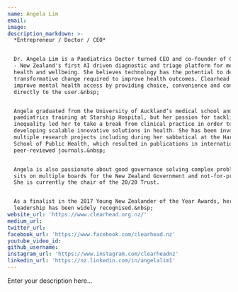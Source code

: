 ```yaml
---
name: Angela Lim
email:
image:
description_markdown: >-
  *Entrepreneur / Doctor / CEO*


  Dr. Angela Lim is a Paediatrics Doctor turned CEO and co-founder of Clearhead
  - New Zealand's first AI driven diagnostic and triage platform for mental
  health and wellbeing. She believes technology has the potential to deliver the
  transformative change required to improve health outcomes. Clearhead aims to
  improve mental health access by providing choice, convenience and control
  directly to the user.&nbsp;


  Angela graduated from the University of Auckland’s medical school and started
  paediatrics training at Starship Hospital, but her passion for tackling
  inequality led her to take a break from clinical practice in order to focus on
  developing scalable innovative solutions in health. She has been involved in
  multiple research projects including during her sabbatical at the Harvard
  School of Public Health, which resulted in publications in international
  peer-reviewed journals.&nbsp;


  Angela is also passionate about good governance solving complex problems, and
  sits on multiple boards for the New Zealand Government and not-for-profits.
  She is currently the chair of the 20/20 Trust.


  As a finalist in the 2017 Young New Zealander of the Year Awards, her
  leadership has been widely recognised.&nbsp;
website_url: 'https://www.clearhead.org.nz/'
medium_url:
twitter_url:
facebook_url: 'https://www.facebook.com/clearhead.nz'
youtube_video_id:
github_username:
instagram_url: 'https://www.instagram.com/clearheadnz'
linkedin_url: 'https://nz.linkedin.com/in/angelalim1'
---
```


Enter your description here...
